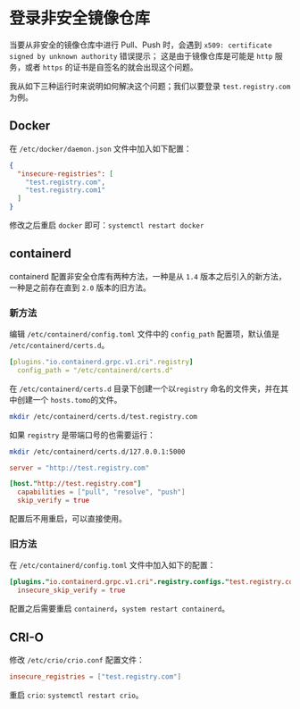 # 登录非安全镜像仓库

​当要从非安全的镜像仓库中进行 Pull、Push 时，会遇到
`x509: certificate signed by unknown authority` 错误提示；
这是由于镜像仓库是可能是 `http` 服务，或者 `https` 的证书是自签名的就会出现这个问题。

​我从如下三种运行时来说明如何解决这个问题；我们以要登录 `test.registry.com` 为例。

## Docker

​在 `/etc/docker/daemon.json` 文件中加入如下配置：

```json
{
  "insecure-registries": [
    "test.registry.com",
    "test.registry.com1"
  ]
}
```

​修改之后重启 `docker` 即可：`systemctl restart docker`

## containerd

containerd 配置非安全仓库有两种方法，一种是从 `1.4` 版本之后引入的新方法，一种是之前存在直到 `2.0` 版本的旧方法。

### 新方法

​编辑 `/etc/containerd/config.toml` 文件中的 `config_path` 配置项，默认值是 `/etc/containerd/certs.d`。

```yaml
[plugins."io.containerd.grpc.v1.cri".registry]
  config_path = "/etc/containerd/certs.d"
```

​在 `/etc/containerd/certs.d` 目录下创建一个以`registry` 命名的文件夹，并在其中创建一个 `hosts.tomo`的文件。

```sh
mkdir /etc/containerd/certs.d/test.registry.com
```

如果 `registry` 是带端口号的也需要运行：

```sh
mkdir /etc/containerd/certs.d/127.0.0.1:5000
```

```toml
server = "http://test.registry.com"

[host."http://test.registry.com"]
  capabilities = ["pull", "resolve", "push"]
  skip_verify = true
```

配置后不用重启，可以直接使用。

### 旧方法

​在 `/etc/containerd/config.toml` 文件中加入如下的配置：

```toml
[plugins."io.containerd.grpc.v1.cri".registry.configs."test.registry.com".tls]
  insecure_skip_verify = true

```

​配置之后需要重启 `containerd`，`system restart containerd`。

## CRI-O

​修改 `/etc/crio/crio.conf` 配置文件：

```conf
insecure_registries = ["test.registry.com"]
```

​重启 `crio`: `systemctl restart crio`。
